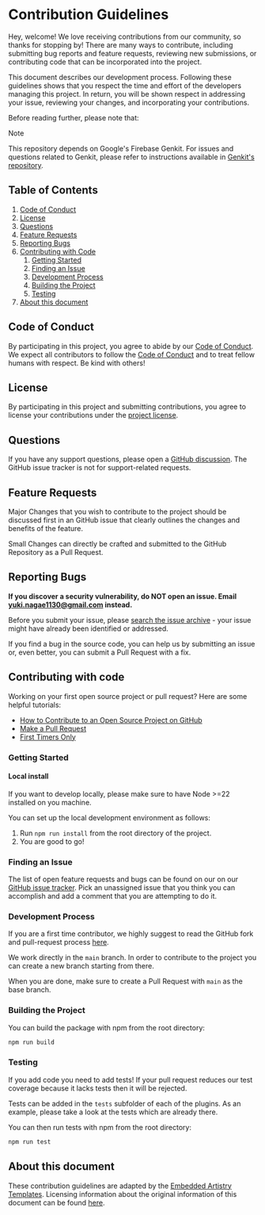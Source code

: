 # Contribution Guidelines

Hey, welcome! We love receiving contributions from our community, so thanks for stopping by! There are many ways to contribute, including submitting bug reports and feature requests, reviewing new submissions, or contributing code that can be incorporated into the project.

This document describes our development process. Following these guidelines shows that you respect the time and effort of the developers managing this project. In return, you will be shown respect in addressing your issue, reviewing your changes, and incorporating your contributions.

Before reading further, please note that:

> [!NOTE]  
> This repository depends on Google's Firebase Genkit. For issues and questions related to Genkit, please refer to instructions available in [Genkit's repository](https://github.com/firebase/genkit).

## Table of Contents

1. [Code of Conduct](#code-of-conduct)
2. [License](#license)
3. [Questions](#questions)
4. [Feature Requests](#feature-requests)
5. [Reporting Bugs](#reporting-bugs)
6. [Contributing with Code](#contributing-with-code)
   1. [Getting Started](#getting-started)
   2. [Finding an Issue](#finding-an-issue)
   3. [Development Process](#development-process)
   4. [Building the Project](#building-the-project)
   5. [Testing](#testing)
7. [About this document](#about-this-document)

## Code of Conduct

By participating in this project, you agree to abide by our [Code of Conduct](CODE_OF_CONDUCT.md). We expect all contributors to follow the [Code of Conduct](CODE_OF_CONDUCT.md) and to treat fellow humans with respect. Be kind with others!

## License

By participating in this project and submitting contributions, you agree to license your contributions under the [project license](LICENSE).

## Questions

If you have any support questions, please open a [GitHub discussion](https://github.com/yukinagae/genkitx-promptfoo/discussions). The GitHub issue tracker is not for support-related requests.

## Feature Requests

Major Changes that you wish to contribute to the project should be discussed first in an GitHub issue that clearly outlines the changes and benefits of the feature.

Small Changes can directly be crafted and submitted to the GitHub Repository as a Pull Request.

## Reporting Bugs

**If you discover a security vulnerability, do NOT open an issue. Email yuki.nagae1130@gmail.com instead.**

Before you submit your issue, please [search the issue archive](https://github.com/yukinagae/genkitx-promptfoo/issues) - your issue might have already been identified or addressed.

If you find a bug in the source code, you can help us by submitting an issue or, even better, you can submit a Pull Request with a fix.

## Contributing with code

Working on your first open source project or pull request? Here are some helpful tutorials:

- [How to Contribute to an Open Source Project on GitHub](https://egghead.io/courses/how-to-contribute-to-an-open-source-project-on-github)
- [Make a Pull Request](https://makeapullrequest.com/)
- [First Timers Only](http://www.firsttimersonly.com)

### Getting Started

#### Local install

If you want to develop locally, please make sure to have Node >=22 installed on you machine.

You can set up the local development environment as follows:

1. Run `npm run install` from the root directory of the project.
2. You are good to go!

### Finding an Issue

The list of open feature requests and bugs can be found on our on our [GitHub issue tracker](https://github.com/yukinagae/genkitx-promptfoo/issues). Pick an unassigned issue that you think you can accomplish and add a comment that you are attempting to do it.

### Development Process

If you are a first time contributor, we highly suggest to read the GitHub fork and pull-request process [here](https://gist.github.com/Chaser324/ce0505fbed06b947d962).

We work directly in the `main` branch. In order to contribute to the project you can create a new branch starting from there.

When you are done, make sure to create a Pull Request with `main` as the base branch.

### Building the Project

You can build the package with npm from the root directory:

```bash
npm run build
```

### Testing

If you add code you need to add tests! If your pull request reduces our test coverage because it lacks tests then it will be rejected.

Tests can be added in the `tests` subfolder of each of the plugins. As an example, please take a look at the tests which are already there.

You can then run tests with npm from the root directory:

```bash
npm run test
```

## About this document

These contribution guidelines are adapted by the [Embedded Artistry Templates](https://github.com/embeddedartistry/templates). Licensing information about the original information of this document can be found [here](https://github.com/embeddedartistry/templates/blob/master/LICENSE).
